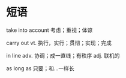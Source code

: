 

# 短语

take into account					考虑；重视；体谅

carry out									vt. 执行，实行；贯彻；实现；完成 

in line										 adv. 协调；成一直线；有秩序        adj. 联机的

as long as								  只要；和…一样长

